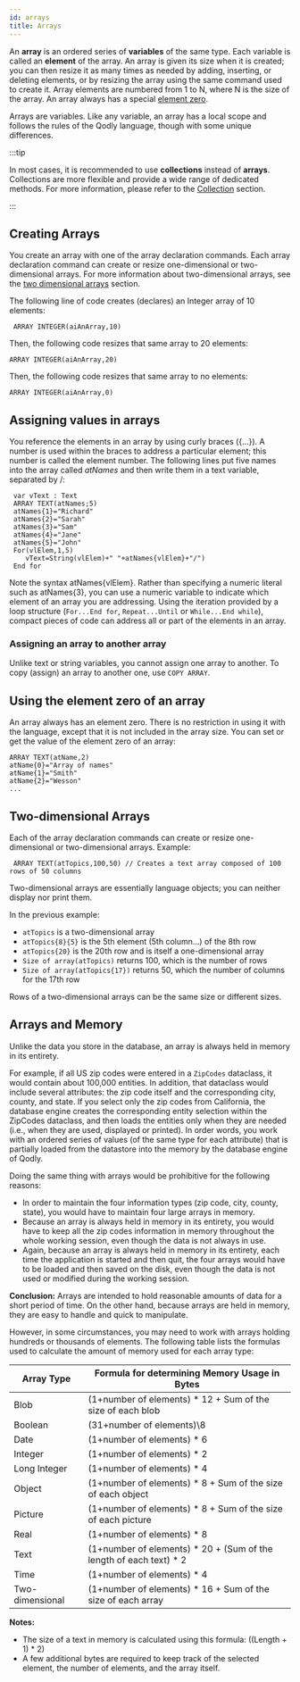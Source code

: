 ```yaml
---
id: arrays
title: Arrays
---
```


An **array** is an ordered series of **variables** of the same type. Each variable is called an **element** of the array. An array is given its size when it is created; you can then resize it as many times as needed by adding, inserting, or deleting elements, or by resizing the array using the same command used to create it. Array elements are numbered from 1 to N, where N is the size of the array. An array always has a special [element zero](#using-the-element-zero-of-an-array). 

Arrays are variables. Like any variable, an array has a local scope and follows the rules of the Qodly language, though with some unique differences. 

:::tip

In most cases, it is recommended to use **collections** instead of **arrays**. Collections are more flexible and provide a wide range of dedicated methods. For more information, please refer to the [Collection](Concepts/dt_collection.md) section.

:::

## Creating Arrays 

You create an array with one of the array declaration commands. Each array declaration command can create or resize one-dimensional or two-dimensional arrays. For more information about two-dimensional arrays, see the [two dimensional arrays](#two-dimensional-arrays) section.

The following line of code creates (declares) an Integer array of 10 elements:

```4d
 ARRAY INTEGER(aiAnArray,10)
```

Then, the following code resizes that same array to 20 elements:
```4d
ARRAY INTEGER(aiAnArray,20)
```

Then, the following code resizes that same array to no elements:
```4d
ARRAY INTEGER(aiAnArray,0)
```

## Assigning values in arrays

You reference the elements in an array by using curly braces ({…}). A number is used within the braces to address a particular element; this number is called the element number. The following lines put five names into the array called *atNames* and then write them in a text variable, separated by /:

```4d
 var vText : Text
 ARRAY TEXT(atNames;5)
 atNames{1}="Richard"
 atNames{2}="Sarah"
 atNames{3}="Sam"
 atNames{4}="Jane"
 atNames{5}="John"
 For(vlElem,1,5)
    vText=String(vlElem)+" "+atNames{vlElem}+"/")
 End for
```
Note the syntax atNames{vlElem}. Rather than specifying a numeric literal such as atNames{3}, you can use a numeric variable to indicate which element of an array you are addressing. Using the iteration provided by a loop structure (`For...End for`, `Repeat...Until` or `While...End while`), compact pieces of code can address all or part of the elements in an array.


### Assigning an array to another array 

Unlike text or string variables, you cannot assign one array to another. To copy (assign) an array to another one, use `COPY ARRAY`.


## Using the element zero of an array 

An array always has an element zero. There is no restriction in using it with the language, except that it is not included in the array size. You can set or get the value of the element zero of an array:

```4d
ARRAY TEXT(atName,2)
atName{0}="Array of names"
atName{1}="Smith" 
atName{2}="Wesson" 
...
``` 


## Two-dimensional Arrays 

Each of the array declaration commands can create or resize one-dimensional or two-dimensional arrays. Example:

```4d
 ARRAY TEXT(atTopics,100,50) // Creates a text array composed of 100 rows of 50 columns
```

Two-dimensional arrays are essentially language objects; you can neither display nor print them.

In the previous example:

- `atTopics` is a two-dimensional array
- `atTopics{8}{5}` is the 5th element (5th column...) of the 8th row
- `atTopics{20}` is the 20th row and is itself a one-dimensional array
- `Size of array(atTopics)` returns 100, which is the number of rows
- `Size of array(atTopics{17})` returns 50, which the number of columns for the 17th row

Rows of a two-dimensional arrays can be the same size or different sizes.

## Arrays and Memory

Unlike the data you store in the database, an array is always held in memory in its entirety.

For example, if all US zip codes were entered in a `ZipCodes` dataclass, it would contain about 100,000 entities. In addition, that dataclass would include several attributes: the zip code itself and the corresponding city, county, and state. If you select only the zip codes from California, the database engine creates the corresponding entity selection within the ZipCodes dataclass, and then loads the entities only when they are needed (i.e., when they are used, displayed or printed). In order words, you work with an ordered series of values (of the same type for each attribute) that is partially loaded from the datastore into the memory by the database engine of Qodly.

Doing the same thing with arrays would be prohibitive for the following reasons:

- In order to maintain the four information types (zip code, city, county, state), you would have to maintain four large arrays in memory.
- Because an array is always held in memory in its entirety, you would have to keep all the zip codes information in memory throughout the whole working session, even though the data is not always in use.
- Again, because an array is always held in memory in its entirety, each time the application is started and then quit, the four arrays would have to be loaded and then saved on the disk, even though the data is not used or modified during the working session.

**Conclusion:** Arrays are intended to hold reasonable amounts of data for a short period of time. On the other hand, because arrays are held in memory, they are easy to handle and quick to manipulate.

However, in some circumstances, you may need to work with arrays holding hundreds or thousands of elements. The following table lists the formulas used to calculate the amount of memory used for each array type:

|Array Type	|Formula for determining Memory Usage in Bytes|  
|---|---|
|Blob|(1+number of elements) * 12 + Sum of the size of each blob
|Boolean|(31+number of elements)\8
|Date	|(1+number of elements) * 6
|Integer	|(1+number of elements) * 2
|Long Integer	|(1+number of elements) * 4  
|Object|(1+number of elements) * 8 + Sum of the size of each object
|Picture	|(1+number of elements) * 8 + Sum of the size of each picture
|Real	|(1+number of elements) * 8
|Text	|(1+number of elements) * 20 + (Sum of the length of each text) * 2
|Time|(1+number of elements) * 4
|Two-dimensional	|(1+number of elements) * 16 + Sum of the size of each array

**Notes:**

- The size of a text in memory is calculated using this formula: ((Length + 1) * 2)
- A few additional bytes are required to keep track of the selected element, the number of elements, and the array itself.